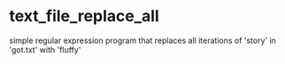 # text_file_replace_all
simple regular expression program that replaces all iterations of 'story' in 'got.txt' with 'fluffy'
